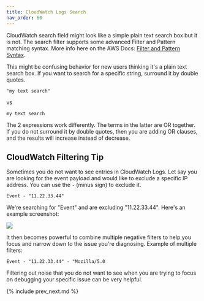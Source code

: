 ```yaml
---
title: CloudWatch Logs Search
nav_order: 60
---
```


CloudWatch search field might look like a simple plain text search box but it is not. The search filter supports some advanced Filter and Pattern matching syntax. More info here on the AWS Docs: [Filter and Pattern Syntax](https://docs.aws.amazon.com/AmazonCloudWatch/latest/logs/FilterAndPatternSyntax.html).

This might be confusing behavior for new users thinking it's a plain text search box. If you want to search for a specific string, surround it by double quotes.

    "my text search"

vs

    my text search

The 2 expressions work differently. The terms in the latter are OR together.  If you do not surround it by double quotes, then you are adding OR clauses, and the results will increase instead of decrease.

## CloudWatch Filtering Tip

Sometimes you do not want to see entries in CloudWatch Logs. Let say you are looking for the event payload and would like to exclude a specific IP address.  You can use the `-` (minus sign) to exclude it.

    Event - "11.22.33.44"

We're searching for "Event" and are excluding "11.22.33.44". Here's an example screenshot:

![](/img/docs/cloudwatch-search-exclude.png)

It then becomes powerful to combine multiple negative filters to help you focus and narrow down to the issue you're diagnosing. Example of multiple filters:

    Event - "11.22.33.44" - "Mozilla/5.0

Filtering out noise that you do not want to see when you are trying to focus on debugging your specific issue can be very helpful.

{% include prev_next.md %}
